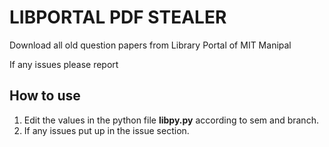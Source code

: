 # LIBPORTAL PDF STEALER

Download all old question papers from Library Portal of MIT Manipal

If any issues please report

## How to use

1. Edit the values in the python file **libpy.py** according to sem and branch.
2. If any issues put up in the issue section.